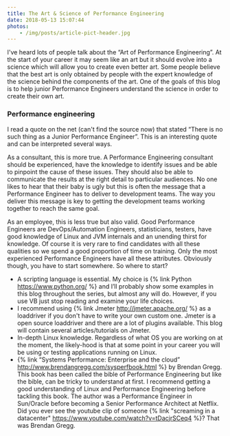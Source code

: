 ```yaml
---
title: The Art & Science of Performance Engineering
date: 2018-05-13 15:07:44
photos: 
	- /img/posts/article-pict-header.jpg
---
```


I've heard lots of people talk about the “Art of Performance Engineering”. At the start of your career it may seem like an art but it should evolve into a science which will allow you to create even better art. Some people believe that the best art is only obtained by people with the expert knowledge of the science behind the components of the art. One of the  goals of this blog is to help junior Performance Engineers understand the science in order to create their own art.

<!--more-->

### Performance engineering

I read a quote on the net (can't find the source now) that stated “There is no such thing as a Junior Performance  Engineer”. This is an interesting quote and can be interpreted several ways.

As a consultant, this is more true. A Performance Engineering consultant should be experienced, have the knowledge to identify issues and be able to pinpoint the cause of these issues. They should also be able to communicate the results at the right detail to particular audiences. No one likes to hear that their baby is ugly but this is often the message that a Performance Engineer has to deliver to development teams. The way you deliver this message is key to getting the development teams working together to reach the same goal.

As an employee, this is less true but also valid. Good Performance Engineers are  DevOps/Automation Engineers, statisticians, testers, have good knowledge of Linux and JVM internals and an unending thirst for knowledge. Of course it is very rare to find candidates with all these qualities so we spend a good proportion of time on training. Only the most experienced Performance Engineers have all these attributes. Obviously though, you have to start somewhere. So where to start?

* A scripting language is essential. My choice is {% link Python https://www.python.org/ %} and I’ll probably show some examples in this blog throughout the series, but almost any will do. However, if you use VB just stop reading and examine your life choices.
* I recommend using {% link Jmeter http://jmeter.apache.org/ %}  as a loaddriver if you don't have to write your own custom one. Jmeter is a open source loaddriver and there are a lot of plugins available. This blog will contain several articles/tutorials on Jmeter.
* In-depth Linux knowledge. Regardless of what OS you are working on at the moment, the likely-hood is that at some point in your career you will be using or testing applications running on Linux.
* {% link “Systems Performance: Enterprise and the cloud” http://www.brendangregg.com/sysperfbook.html %}  by Brendan Gregg. This book has been called the bible of Performance Engineering but like the bible, can be tricky to understand at first. I recommend getting a good understanding of Linux and Performance Engineering before tackling this book. The author was a Performance Engineer in Sun/Oracle before becoming a Senior Performance Architect at Netflix. Did you ever see the youtube clip of someone {% link "screaming in a datacenter" https://www.youtube.com/watch?v=tDacjrSCeq4 %}? That was Brendan Gregg.

